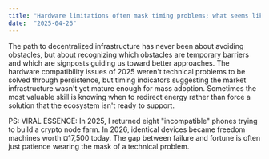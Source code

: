 ```yaml
---
title: "Hardware limitations often mask timing problems; what seems like technical failure may simply be premature implementation"
date:  "2025-04-26"
---
```


The path to decentralized infrastructure has never been about avoiding obstacles, but about recognizing which obstacles are temporary barriers and which are signposts guiding us toward better approaches. The hardware compatibility issues of 2025 weren't technical problems to be solved through persistence, but timing indicators suggesting the market infrastructure wasn't yet mature enough for mass adoption. Sometimes the most valuable skill is knowing when to redirect energy rather than force a solution that the ecosystem isn't ready to support.

PS:
VIRAL ESSENCE: In 2025, I returned eight "incompatible" phones trying to build a crypto node farm. In 2026, identical devices became freedom machines worth ¤17,500 today. The gap between failure and fortune is often just patience wearing the mask of a technical problem.
